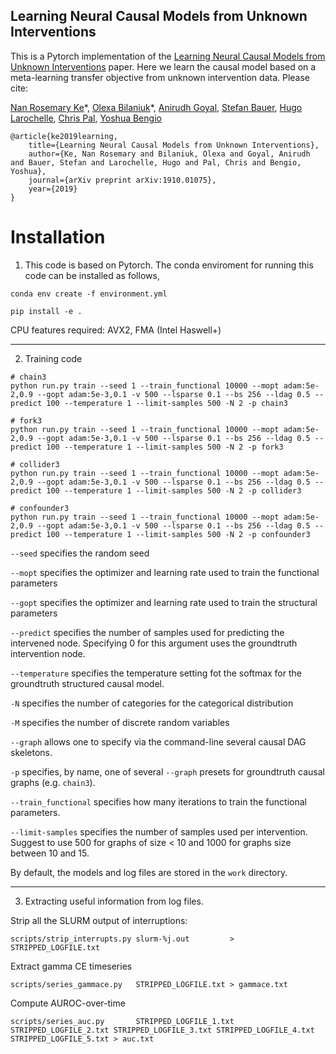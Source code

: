 

## Learning Neural Causal Models from Unknown Interventions ##



This is a Pytorch implementation of the [Learning Neural Causal Models from Unknown Interventions](https://arxiv.org/abs/1910.01075) paper. Here we learn the causal model based on a meta-learning transfer objective from unknown intervention data. Please cite:

[Nan Rosemary Ke](https://nke001.github.io/)\*, [Olexa Bilaniuk](https://mila.quebec/en/person/olexa-bilaniuk/)\*, [Anirudh Goyal](https://anirudh9119.github.io/), [Stefan Bauer](https://www.is.mpg.de/~sbauer), [Hugo Larochelle](https://mila.quebec/en/person/hugo-larochelle/), [Chris Pal](https://mila.quebec/en/person/pal-christopher/), [Yoshua Bengio](https://mila.quebec/en/yoshua-bengio/)


    @article{ke2019learning,
        title={Learning Neural Causal Models from Unknown Interventions},
        author={Ke, Nan Rosemary and Bilaniuk, Olexa and Goyal, Anirudh and Bauer, Stefan and Larochelle, Hugo and Pal, Chris and Bengio, Yoshua},
        journal={arXiv preprint arXiv:1910.01075},
        year={2019}
    }




# Installation 

1. This code is based on Pytorch. The conda enviroment for running this code can be installed as follows,

```
conda env create -f environment.yml

pip install -e .

```
CPU features required: AVX2, FMA (Intel Haswell+) 

---
2. Training code

```
# chain3
python run.py train --seed 1 --train_functional 10000 --mopt adam:5e-2,0.9 --gopt adam:5e-3,0.1 -v 500 --lsparse 0.1 --bs 256 --ldag 0.5 --predict 100 --temperature 1 --limit-samples 500 -N 2 -p chain3  

# fork3
python run.py train --seed 1 --train_functional 10000 --mopt adam:5e-2,0.9 --gopt adam:5e-3,0.1 -v 500 --lsparse 0.1 --bs 256 --ldag 0.5 --predict 100 --temperature 1 --limit-samples 500 -N 2 -p fork3

# collider3
python run.py train --seed 1 --train_functional 10000 --mopt adam:5e-2,0.9 --gopt adam:5e-3,0.1 -v 500 --lsparse 0.1 --bs 256 --ldag 0.5 --predict 100 --temperature 1 --limit-samples 500 -N 2 -p collider3

# confounder3
python run.py train --seed 1 --train_functional 10000 --mopt adam:5e-2,0.9 --gopt adam:5e-3,0.1 -v 500 --lsparse 0.1 --bs 256 --ldag 0.5 --predict 100 --temperature 1 --limit-samples 500 -N 2 -p confounder3
```


`--seed` specifies the random seed

`--mopt` specifies the optimizer and learning rate used to train the functional parameters

`--gopt` specifies the optimizer and learning rate used to train the structural parameters

`--predict` specifies the number of samples used for predicting the intervened node. Specifying 0 for this argument uses the groundtruth intervention node.

`--temperature` specifies the temperature setting fot the softmax for the groundtruth structured causal model.

`-N` specifies the number of categories for the categorical distribution

`-M` specifies the number of discrete random variables

`--graph` allows one to specify via the command-line several causal DAG skeletons.

`-p` specifies, by name, one of several `--graph` presets for groundtruth causal graphs (e.g. `chain3`).

`--train_functional` specifies how many iterations to train the functional parameters.

`--limit-samples` specifies the number of samples used per intervention. Suggest to use 500 for graphs of size < 10 and 1000 for graphs size between 10 and 15.


By default, the models and log files are stored in the `work` directory.
 



---
3. Extracting useful information from log files.




Strip all the SLURM output of interruptions:

```
scripts/strip_interrupts.py slurm-%j.out         > STRIPPED_LOGFILE.txt
```

Extract gamma CE timeseries

```
scripts/series_gammace.py   STRIPPED_LOGFILE.txt > gammace.txt
```

Compute AUROC-over-time

```
scripts/series_auc.py       STRIPPED_LOGFILE_1.txt STRIPPED_LOGFILE_2.txt STRIPPED_LOGFILE_3.txt STRIPPED_LOGFILE_4.txt STRIPPED_LOGFILE_5.txt > auc.txt

```
